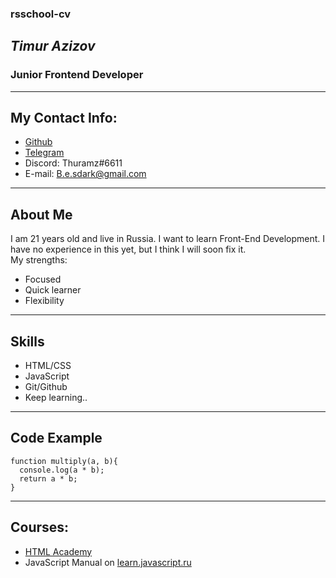 ### rsschool-cv

## **_Timur Azizov_**

### Junior Frontend Developer

---

## My Contact Info:

- [Github](https://github.com/jushetcon)
- [Telegram](https://t.me/thuramz)
- Discord: Thuramz#6611
- E-mail: B.e.sdark@gmail.com

---

## About Me

I am 21 years old and live in Russia. I want to learn Front-End Development. I have no experience in this yet, but I think I will soon fix it.  
My strengths:

- Focused
- Quick learner
- Flexibility

---

## Skills

- HTML/CSS
- JavaScript
- Git/Github
- Keep learning..

---

## Code Example

```
function multiply(a, b){
  console.log(a * b);
  return a * b;
}
```
---

## Courses:
* [HTML Academy](https://htmlacademy.ru/)
* JavaScript Manual on [learn.javascript.ru](learn.javascript.ru)
